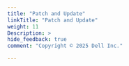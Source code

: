 ```yaml
---
title: "Patch and Update"
linkTitle: "Patch and Update"
weight: 11
Description: >
hide_feedback: true
comment: "Copyright © 2025 Dell Inc."

---
```

